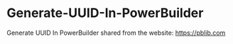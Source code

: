 # Generate-UUID-In-PowerBuilder
Generate UUID In PowerBuilder
shared from the website: https://pblib.com

